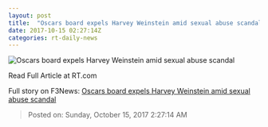 ```yaml
---
layout: post
title:  "Oscars board expels Harvey Weinstein amid sexual abuse scandal"
date: 2017-10-15 02:27:14Z
categories: rt-daily-news
---
```


![Oscars board expels Harvey Weinstein amid sexual abuse scandal](https://www.rt.com/static/img/og-logo-rt.png)

Read Full Article at RT.com


Full story on F3News: [Oscars board expels Harvey Weinstein amid sexual abuse scandal](http://www.f3nws.com/n/DfrqS)

> Posted on: Sunday, October 15, 2017 2:27:14 AM
